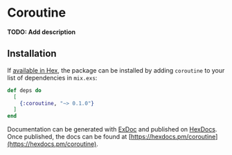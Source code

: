 # Coroutine

**TODO: Add description**

## Installation

If [available in Hex](https://hex.pm/docs/publish), the package can be installed
by adding `coroutine` to your list of dependencies in `mix.exs`:

```elixir
def deps do
  [
    {:coroutine, "~> 0.1.0"}
  ]
end
```

Documentation can be generated with [ExDoc](https://github.com/elixir-lang/ex_doc)
and published on [HexDocs](https://hexdocs.pm). Once published, the docs can
be found at [https://hexdocs.pm/coroutine](https://hexdocs.pm/coroutine).

